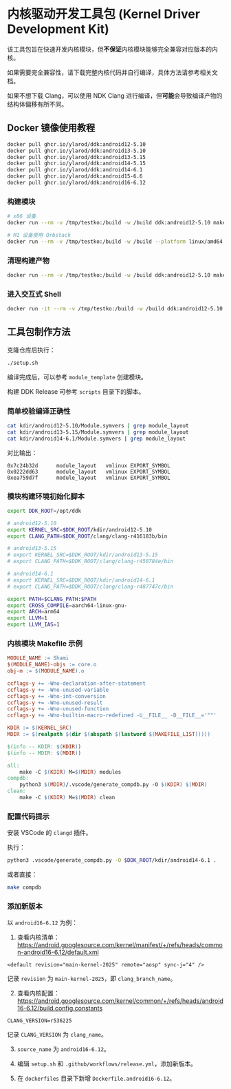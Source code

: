 # 内核驱动开发工具包 (Kernel Driver Development Kit)

该工具包旨在快速开发内核模块，但**不保证**内核模块能够完全兼容对应版本的内核。

如果需要完全兼容性，请下载完整内核代码并自行编译，具体方法请参考相关文档。

如果不想下载 Clang，可以使用 NDK Clang 进行编译，但**可能**会导致编译产物的结构体偏移有所不同。

## Docker 镜像使用教程

```bash
docker pull ghcr.io/ylarod/ddk:android12-5.10
docker pull ghcr.io/ylarod/ddk:android13-5.10
docker pull ghcr.io/ylarod/ddk:android13-5.15
docker pull ghcr.io/ylarod/ddk:android14-5.15
docker pull ghcr.io/ylarod/ddk:android14-6.1
docker pull ghcr.io/ylarod/ddk:android15-6.6
docker pull ghcr.io/ylarod/ddk:android16-6.12

```

### 构建模块

```bash
# x86 设备
docker run --rm -v /tmp/testko:/build -w /build ddk:android12-5.10 make

# M1 设备使用 Orbstack
docker run --rm -v /tmp/testko:/build -w /build --platform linux/amd64 ddk:android12-5.10 make
```

### 清理构建产物

```bash
docker run --rm -v /tmp/testko:/build -w /build ddk:android12-5.10 make clean
```

### 进入交互式 Shell

```bash
docker run -it --rm -v /tmp/testko:/build -w /build ddk:android12-5.10
```

## 工具包制作方法

克隆仓库后执行：

```sh
./setup.sh
```

编译完成后，可以参考 `module_template` 创建模块。

构建 DDK Release 可参考 `scripts` 目录下的脚本。

### 简单校验编译正确性

```sh
cat kdir/android12-5.10/Module.symvers | grep module_layout
cat kdir/android13-5.15/Module.symvers | grep module_layout
cat kdir/android14-6.1/Module.symvers | grep module_layout
```

对比输出：

```
0x7c24b32d      module_layout   vmlinux EXPORT_SYMBOL
0x0222dd63      module_layout   vmlinux EXPORT_SYMBOL
0xea759d7f      module_layout   vmlinux EXPORT_SYMBOL
```

### 模块构建环境初始化脚本

```sh
export DDK_ROOT=/opt/ddk

# android12-5.10
export KERNEL_SRC=$DDK_ROOT/kdir/android12-5.10
export CLANG_PATH=$DDK_ROOT/clang/clang-r416183b/bin

# android13-5.15
# export KERNEL_SRC=$DDK_ROOT/kdir/android13-5.15
# export CLANG_PATH=$DDK_ROOT/clang/clang-r450784e/bin

# android14-6.1
# export KERNEL_SRC=$DDK_ROOT/kdir/android14-6.1
# export CLANG_PATH=$DDK_ROOT/clang/clang-r487747c/bin

export PATH=$CLANG_PATH:$PATH
export CROSS_COMPILE=aarch64-linux-gnu-
export ARCH=arm64
export LLVM=1
export LLVM_IAS=1
```

### 内核模块 Makefile 示例

```Makefile
MODULE_NAME := Shami
$(MODULE_NAME)-objs := core.o
obj-m := $(MODULE_NAME).o

ccflags-y += -Wno-declaration-after-statement
ccflags-y += -Wno-unused-variable
ccflags-y += -Wno-int-conversion
ccflags-y += -Wno-unused-result
ccflags-y += -Wno-unused-function
ccflags-y += -Wno-builtin-macro-redefined -U__FILE__ -D__FILE__='""'

KDIR := $(KERNEL_SRC)
MDIR := $(realpath $(dir $(abspath $(lastword $(MAKEFILE_LIST)))))

$(info -- KDIR: $(KDIR))
$(info -- MDIR: $(MDIR))

all:
	make -C $(KDIR) M=$(MDIR) modules
compdb:
	python3 $(MDIR)/.vscode/generate_compdb.py -O $(KDIR) $(MDIR)
clean:
	make -C $(KDIR) M=$(MDIR) clean
```

### 配置代码提示

安装 VSCode 的 `clangd` 插件。

执行：

```sh
python3 .vscode/generate_compdb.py -O $DDK_ROOT/kdir/android14-6.1 .
```

或者直接：

```sh
make compdb
```

### 添加新版本

以 `android16-6.12` 为例：

1. 查看内核清单：<https://android.googlesource.com/kernel/manifest/+/refs/heads/common-android16-6.12/default.xml>

```
<default revision="main-kernel-2025" remote="aosp" sync-j="4" />
```

记录 `revision` 为 `main-kernel-2025`，即 `clang_branch_name`。

2. 查看内核配置：<https://android.googlesource.com/kernel/common/+/refs/heads/android16-6.12/build.config.constants>

```
CLANG_VERSION=r536225
```

记录 `CLANG_VERSION` 为 `clang_name`。

3. `source_name` 为 `android16-6.12`。

4. 编辑 `setup.sh` 和 `.github/workflows/release.yml`，添加新版本。

5. 在 `dockerfiles` 目录下新增 `Dockerfile.android16-6.12`。
